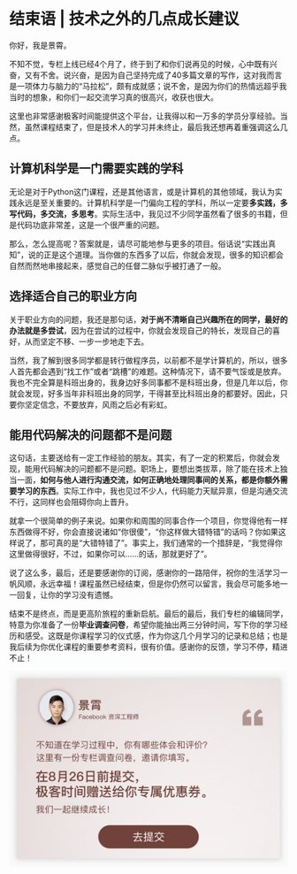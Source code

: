 # 结束语 | 技术之外的几点成长建议
你好，我是景霄。

不知不觉，专栏上线已经4个月了，终于到了和你们说再见的时候，心中既有兴奋，又有不舍。说兴奋，是因为自己坚持完成了40多篇文章的写作，这对我而言是一项体力与脑力的“马拉松”，颇有成就感；说不舍，是因为你们的热情远超乎我当时的想象，和你们一起交流学习真的很高兴，收获也很大。

这里也非常感谢极客时间能提供这个平台，让我得以和一万多的学员分享经验。当然，虽然课程结束了，但是技术人的学习并未终止，最后我还想再着重强调这么几点。

## 计算机科学是一门需要实践的学科

无论是对于Python这门课程，还是其他语言，或是计算机的其他领域，我认为实践永远是至关重要的。计算机科学是一门偏向工程的学科，所以一定要**多实践，多写代码，多交流，多思考**。实际生活中，我见过不少同学虽然看了很多的书籍，但是代码功底非常差，这是一个很严重的问题。

那么，怎么提高呢？答案就是，请尽可能地参与更多的项目。俗话说“实践出真知”，说的正是这个道理。当你做的东西多了以后，你就会发现，很多的知识都会自然而然地串接起来，感觉自己的任督二脉似乎被打通了一般。

## 选择适合自己的职业方向

关于职业方向的问题，我还是那句话，**对于尚不清晰自己兴趣所在的同学，最好的办法就是多尝试**，因为在尝试的过程中，你就会发现自己的特长，发现自己的喜好，从而坚定不移、一步一步地走下去。

<!-- [[[read_end]]] -->

当然，我了解到很多同学都是转行做程序员，以前都不是学计算机的，所以，很多人首先都会遇到“找工作”或者“跳槽”的难题。这种情况下，请不要气馁或是放弃。我也不完全算是科班出身的，我身边好多同事都不是科班出身，但是几年以后，你就会发现，好多当年非科班出身的同学，干得甚至比科班出身的都要好。因此，只要你坚定信念，不要放弃，风雨之后必有彩虹。

## 能用代码解决的问题都不是问题

这句话，主要送给有一定工作经验的朋友。其实，有了一定的积累后，你就会发现，能用代码解决的问题都不是问题。职场上，要想出类拔萃，除了能在技术上独当一面，**如何与他人进行沟通交流，如何正确地处理同事间的关系，都是你额外需要学习的东西**。实际工作中，我也见过不少人，代码能力天赋异禀，但是沟通交流不行，这同样也会阻碍你向上晋升。

就拿一个很简单的例子来说。如果你和周围的同事合作一个项目，你觉得他有一样东西做得不好，你会直接说诸如“你很傻”，“你这样做大错特错”的话吗？你如果这样说了，那可真的是“大错特错了”。事实上，我们通常的一个措辞是，“我觉得你这里做得很好，不过，如果你可以……的话，那就更好了”。

说了这么多，最后，还是要感谢你的订阅，感谢你的一路陪伴，祝你的生活学习一帆风顺，永远幸福！课程虽然已经结束，但是你仍然可以留言，我会尽可能多地一一回复，让你的学习没有遗憾。

结束不是终点，而是更高阶旅程的重新启航。最后的最后，我们专栏的编辑同学，特意为你准备了一份**毕业调查问卷**，希望你能抽出两三分钟时间，写下你的学习经历和感受。这既是你课程学习的仪式感，作为你这几个月学习的记录和总结；也是我后续为你优化课程的重要参考资料，很有价值。感谢你的反馈，学习不停，精进不止！

[![](./httpsstatic001geekbangorgresourceimageb146b1bd25655f8d05d12f719877b4d15946.jpg)](https://jinshuju.net/f/40SCVf)